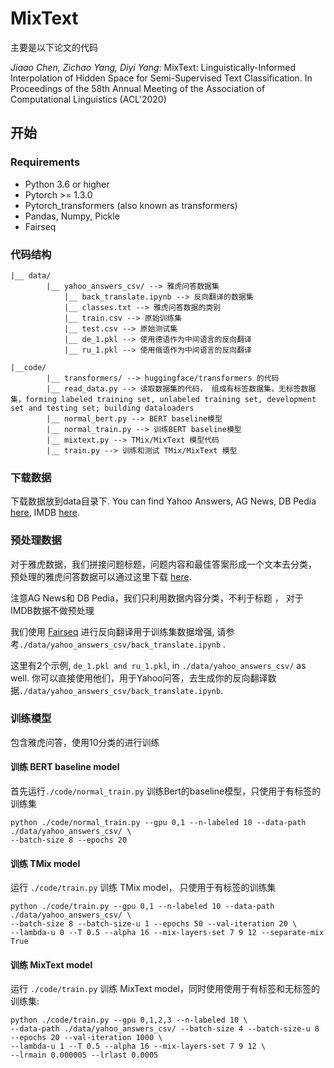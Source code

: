 # MixText
主要是以下论文的代码

*Jiaao Chen, Zichao Yang, Diyi Yang*: MixText: Linguistically-Informed Interpolation of Hidden Space for Semi-Supervised Text Classification. In Proceedings of the 58th Annual Meeting of the Association of Computational Linguistics (ACL'2020)


## 开始

### Requirements
* Python 3.6 or higher
* Pytorch >= 1.3.0
* Pytorch_transformers (also known as transformers)
* Pandas, Numpy, Pickle
* Fairseq


### 代码结构
```
|__ data/
        |__ yahoo_answers_csv/ --> 雅虎问答数据集
            |__ back_translate.ipynb --> 反向翻译的数据集
            |__ classes.txt --> 雅虎问答数据的类别
            |__ train.csv --> 原始训练集
            |__ test.csv --> 原始测试集
            |__ de_1.pkl --> 使用德语作为中间语言的反向翻译
            |__ ru_1.pkl --> 使用俄语作为中间语言的反向翻译

|__code/
        |__ transformers/ --> huggingface/transformers 的代码
        |__ read_data.py --> 读取数据集的代码， 组成有标签数据集，无标签数据集，forming labeled training set, unlabeled training set, development set and testing set; building dataloaders
        |__ normal_bert.py --> BERT baseline模型
        |__ normal_train.py --> 训练BERT baseline模型
        |__ mixtext.py --> TMix/MixText 模型代码
        |__ train.py --> 训练和测试 TMix/MixText 模型
```

### 下载数据
下载数据放到data目录下. You can find Yahoo Answers, AG News, DB Pedia [here](https://github.com/LC-John/Yahoo-Answers-Topic-Classification-Dataset), IMDB [here](https://www.kaggle.com/lakshmi25npathi/imdb-dataset-of-50k-movie-reviews).

### 预处理数据

对于雅虎数据，我们拼接问题标题，问题内容和最佳答案形成一个文本去分类， 预处理的雅虎问答数据可以通过这里下载 [here](https://drive.google.com/file/d/1IoX9dp_RUHwIVA2_kJgHCWBOLHsV9V7A/view?usp=sharing). 

注意AG News和 DB Pedia，我们只利用数据内容分类，不利于标题 ， 对于IMDB数据不做预处理

我们使用 [Fairseq](https://github.com/pytorch/fairseq) 进行反向翻译用于训练集数据增强, 请参考`./data/yahoo_answers_csv/back_translate.ipynb` .

这里有2个示例, `de_1.pkl and ru_1.pkl`, in `./data/yahoo_answers_csv/` as well. 你可以直接使用他们，用于Yahoo问答，去生成你的反向翻译数据`./data/yahoo_answers_csv/back_translate.ipynb`.



### 训练模型
包含雅虎问答，使用10分类的进行训练

#### 训练 BERT baseline model
首先运行`./code/normal_train.py` 训练Bert的baseline模型，只使用于有标签的训练集
```
python ./code/normal_train.py --gpu 0,1 --n-labeled 10 --data-path ./data/yahoo_answers_csv/ \
--batch-size 8 --epochs 20 
```

#### 训练 TMix model
运行 `./code/train.py` 训练 TMix model， 只使用于有标签的训练集
```
python ./code/train.py --gpu 0,1 --n-labeled 10 --data-path ./data/yahoo_answers_csv/ \
--batch-size 8 --batch-size-u 1 --epochs 50 --val-iteration 20 \
--lambda-u 0 --T 0.5 --alpha 16 --mix-layers-set 7 9 12 --separate-mix True 
```


#### 训练 MixText model
运行 `./code/train.py` 训练 MixText model，同时使用使用于有标签和无标签的训练集:
```
python ./code/train.py --gpu 0,1,2,3 --n-labeled 10 \
--data-path ./data/yahoo_answers_csv/ --batch-size 4 --batch-size-u 8 --epochs 20 --val-iteration 1000 \
--lambda-u 1 --T 0.5 --alpha 16 --mix-layers-set 7 9 12 \
--lrmain 0.000005 --lrlast 0.0005
```





